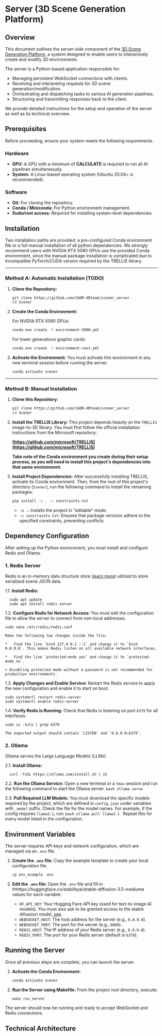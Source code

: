 # Server (3D Scene Generation Platform)

## Overview

This document outlines the server-side component of the [3D Scene Generation Platform](https://github.com/arteume/Scener), a system designed to enable users to interactively create and modify 3D environments.

The server is a Python-based application responsible for:
*   Managing persistent WebSocket connections with clients.
*   Receiving and interpreting requests for 3D scene generation/modification.
*   Orchestrating and dispatching tasks to various AI generation pipelines.
*   Structuring and transmitting responses back to the client.

We provide detailed instructions for the setup and operation of the server as well as its techincal overview.

## Prerequisites

Before proceeding, ensure your system meets the following requirements.

### Hardware
*   **GPU:** A GPU with a minimum of **CALCULATE** is required to run all AI pipelines simultaneously.
*   **System:** A Linux-based operating system (Ubuntu 20.04+ is recommended).

### Software
*   **Git:** For cloning the repository.
*   **Conda / Miniconda:** For Python environment management.
*   **Sudo/root access:** Required for installing system-level dependencies.

## Installation

Two installation paths are provided: a pre-configured Conda environment file or a full manual installation of all python dependencies. We strongly recommend users with NVIDIA RTX 5090 GPUs use the provided Conda environment, since the manual package installation is complicated due to incompatible PyTorch/CUDA version required by the TRELLIS library.

---

### Method A: Automatic Installation (TODO)

1.  **Clone the Repository:**
    ```bash
    git clone https://github.com/CAOR-XRteam/scener_server
    cd Scener
    ```

2.  **Create the Conda Environment:**
   
    For NVIDIA RTX 5090 GPUs:
    
    ```bash
    conda env create -f environment-5090.yml
    ```

    For lower generations graphic cards:
   
    ```bash
    conda env create -f environment-rest.yml
    ```
    
3.  **Activate the Environment:**
    You must activate this environment in any new terminal session before running the server.
    ```bash
    conda activate scener
    ```

---

### Method B: Manual Installation

1.  **Clone this Repository:**
    ```bash
    git clone https://github.com/CAOR-XRteam/scener_server
    cd Scener
    ```

2.  **Install the TRELLIS Library:**
    This project depends heavily on the `TRELLIS` image-to-3D library. You must first follow the official installation instructions from the Microsoft repository:
    
    **[https://github.com/microsoft/TRELLIS](https://github.com/microsoft/TRELLIS)**
    
    **Take note of the Conda environment you create during their setup process, as you will need to install this project's dependencies into that same environment.**

3.  **Install Project Dependencies:**
    After successfully installing TRELLIS, activate its Conda environment. Then, from the root of this project's directory (`Scener`), run the following command to install the remaining packages:
    ```bash
    pip install -e . -c constraints.txt
    ```
    *   `-e .`: Installs the project in "editable" mode.
    *   `-c constraints.txt`: Ensures that package versions adhere to the specified constraints, preventing conflicts.

## Dependency Configuration

After setting up the Python environment, you must install and configure Redis and Ollama.

### 1. Redis Server

Redis is an in-memory data structure store ([learn more](https://redis.io/)) utilized to store serialized scene JSON data.

1.1.  **Install Redis:**

      sudo apt update
      sudo apt install redis-server

1.2.  **Configure Redis for Network Access:**
    You must edit the configuration file to allow the server to connect from non-local addresses.
    
    sudo nano /etc/redis/redis.conf
    
    Make the following two changes inside the file:
    
    *   Find the line `bind 127.0.0.1 ::1` and change it to `bind 0.0.0.0`. This makes Redis listen on all available network interfaces.
    
    *   Find the line `protected-mode yes` and change it to `protected-mode no`.

    > Disabling protected mode without a password is not recommended for production environments.

1.3.  **Apply Changes and Enable Service:**
    Restart the Redis service to apply the new configuration and enable it to start on boot.
    
    sudo systemctl restart redis-server
    sudo systemctl enable redis-server
    

1.4.  **Verify Redis is Running:**
    Check that Redis is listening on port `6379` for all interfaces.
    
    sudo ss -tuln | grep 6379
    
    The expected output should contain `LISTEN` and `0.0.0.0:6379`.

### 2. Ollama

Ollama serves the Large Language Models (LLMs).

2.1.  **Install Ollama:**
    
      curl -fsSL https://ollama.com/install.sh | sh
    

2.2.  **Run the Ollama Service:**
    Open a new terminal or a `tmux` session and run the following command to start the Ollama server.
    ```bash
    ollama serve
    ```

2.3.  **Pull Required LLM Models:**
    You must download the specific models required by the project, which are defined in `config.json` under variables with `_model` suffix. Check the file for the model names. For example, if the config requires `llama3.1`, run:
    ```bash
    ollama pull llama3.1
    ```
    Repeat this for every model listed in the configuration.

## Environment Variables

The server requires API keys and network configuration, which are managed via an `.env` file.

1.  **Create the `.env` file:**
    Copy the example template to create your local configuration file.
    ```bash
    cp env_example .env
    ```

2.  **Edit the `.env` file:**
    Open the `.env` file and fill in thhttps://huggingface.co/stabilityai/stable-diffusion-3.5-mediume values for each variable:
    *   `HF_API_KEY`: Your Hugging Face API key (used for text-to-image AI models).
           You must also ask to be granted access to the stable difussion model, [see](https://huggingface.co/stabilityai/stable-diffusion-3.5-medium).
    *   `WEBSOCKET_HOST`: The host address for the server (e.g., `0.0.0.0`).
    *   `WEBSOCKET_PORT`: The port for the server (e.g., `8080`).
    *   `REDIS_HOST`: The IP address of your Redis server (e.g., `0.0.0.0`).
    *   `REDIS_PORT`: The port for your Redis server (default is `6379`).

## Running the Server

Once all previous steps are complete, you can launch the server.

1.  **Activate the Conda Environment:**
    ```bash
    conda activate scener
    ```

2.  **Run the Server using Makefile:**
    From the project root directory, execute:
    ```bash
    make run_server
    ```

The server should now be running and ready to accept WebSocket and Redis connections.

## Technical Architecture


